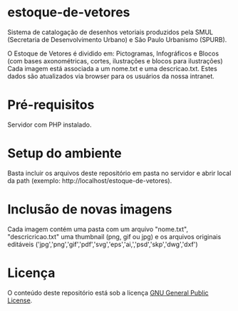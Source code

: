 # estoque-de-vetores
Sistema de catalogação de desenhos vetoriais produzidos pela SMUL (Secretaria de Desenvolvimento Urbano) e São Paulo Urbanismo (SPURB).

O Estoque de Vetores é dividido em: Pictogramas, Infográficos e Blocos (com bases axonométricas, cortes, ilustrações e blocos para ilustrações)
Cada imagem está associada a um nome.txt e uma descricao.txt. Estes dados são atualizados via browser para os usuários da nossa intranet.

# Pré-requisitos
Servidor com PHP instalado.

# Setup do ambiente
Basta incluir os arquivos deste repositório em pasta no servidor e abrir local da path (exemplo: http://localhost/estoque-de-vetores).

# Inclusão de novas imagens
Cada imagem contém uma pasta com um arquivo "nome.txt", "descricricao.txt" uma thumbnail (png, gif ou jpg) e os arquivos originais editáveis ('jpg','png','gif','pdf','svg','eps','ai,','psd','skp','dwg','dxf')

# Licença
O conteúdo deste repositório está sob a licença [GNU General Public License](https://www.gnu.org/licenses/licenses.html#GPL).
